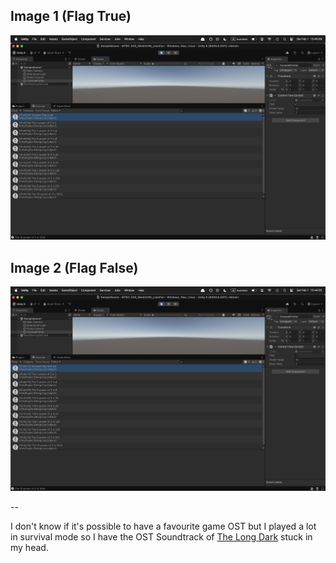 ## Image 1 (Flag True)
![1](Images/MTEC-340_Week2HW.1_LiamFan.png)
## Image 2 (Flag False)
![2](Images/MTEC-340_Week2HW.2_LiamFan.png)

--

I don't know if it's possible to have a favourite game OST but I played a lot in survival mode so I have the OST Soundtrack of [The Long Dark](https://www.youtube.com/watch?v=FuwKyburg4o) stuck in my head.


